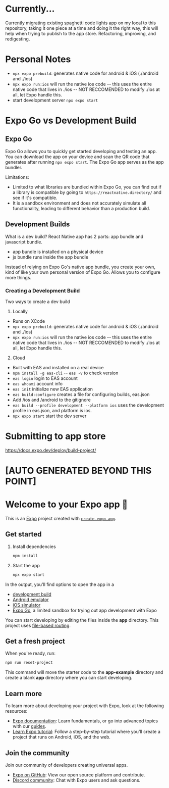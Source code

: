 # Currently...

Currently migrating existing spaghetti code lights app on my local to this repository, taking it one piece at a time and doing it the right way, this will help when trying to publish to the app store. Refactoring, improving, and redigesting. 

# Personal Notes

- `npx expo prebuild`: generates native code for android & iOS (./android and ./ios)
- `npx expo run:ios` will run the native ios code -- this uses the entire native code that lives in ./ios -- NOT RECCOMENDED to modify ./ios at all, let Expo handle this.
- start development server `npx expo start`

# Expo Go vs Development Build

## Expo Go

Expo Go allows you to quickly get started developing and testing an app. You can download the app on your device and scan the QR code that generates after running `npx expo start`. The Expo Go app serves as the app bundler.

Limitations:

- Limited to what libraries are bundled within Expo Go, you can find out if a library is compatible by going to `https://reactnative.directory/` and see if it's compatible.
- It is a sandbox environment and does not accurately simulate all functionality, leading to different behavior than a production build.

## Development Builds

What is a dev build?
React Native app has 2 parts: app bundle and javascript bundle.

- app bundle is installed on a physical device
- js bundle runs inside the app bundle

Instead of relying on Expo Go's native app bundle, you create your own, kind of like your own personal version of Expo Go. Allows you to configure more things.

### Creating a Development Build

Two ways to create a dev build

1. Locally

- Runs on XCode
- `npx expo prebuild`: generates native code for android & iOS (./android and ./ios)
- `npx expo run:ios` will run the native ios code -- this uses the entire native code that lives in ./ios -- NOT RECCOMENDED to modify ./ios at all, let Expo handle this.

2. Cloud

- Built with EAS and installed on a real device
- `npm install -g eas-cli` -- `eas -v` to check version
- `eas login` login to EAS account
- `eas whoami` account info
- `eas init` initialize new EAS application
- `eas build:configure` creates a file for configuring builds, eas.json
- Add /ios and /android to the gitignore
- `eas build --profile development --platform ios` uses the development profile in eas.json, and platform is ios.
- `npx expo start` start the dev server

# Submitting to app store

https://docs.expo.dev/deploy/build-project/

# [AUTO GENERATED BEYOND THIS POINT]

# Welcome to your Expo app 👋

This is an [Expo](https://expo.dev) project created with [`create-expo-app`](https://www.npmjs.com/package/create-expo-app).

## Get started

1. Install dependencies

   ```bash
   npm install
   ```

2. Start the app

   ```bash
   npx expo start
   ```

In the output, you'll find options to open the app in a

- [development build](https://docs.expo.dev/develop/development-builds/introduction/)
- [Android emulator](https://docs.expo.dev/workflow/android-studio-emulator/)
- [iOS simulator](https://docs.expo.dev/workflow/ios-simulator/)
- [Expo Go](https://expo.dev/go), a limited sandbox for trying out app development with Expo

You can start developing by editing the files inside the **app** directory. This project uses [file-based routing](https://docs.expo.dev/router/introduction).

## Get a fresh project

When you're ready, run:

```bash
npm run reset-project
```

This command will move the starter code to the **app-example** directory and create a blank **app** directory where you can start developing.

## Learn more

To learn more about developing your project with Expo, look at the following resources:

- [Expo documentation](https://docs.expo.dev/): Learn fundamentals, or go into advanced topics with our [guides](https://docs.expo.dev/guides).
- [Learn Expo tutorial](https://docs.expo.dev/tutorial/introduction/): Follow a step-by-step tutorial where you'll create a project that runs on Android, iOS, and the web.

## Join the community

Join our community of developers creating universal apps.

- [Expo on GitHub](https://github.com/expo/expo): View our open source platform and contribute.
- [Discord community](https://chat.expo.dev): Chat with Expo users and ask questions.
